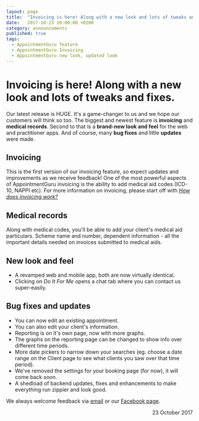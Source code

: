 ```yaml
---
layout: page
title:  "Invoicing is here! Along with a new look and lots of tweaks and fixes."
date:   2017-10-23 10:00:00 +0200
category: announcements
published: true
tags:
  - AppointmentGuru feature
  - AppointmentGuru Invoicing
  - AppointmentGuru new look, updated look
---
```

# Invoicing is here! Along with a new look and lots of tweaks and fixes.

Our latest release is HUGE. It's a game-changer to us and we hope our customers will think so too. The biggest and newest feature is **invoicing** and **medical records**. Second to that is a **brand-new look and feel** for the web and practitioner apps. And of course, many **bug fixes** and little **updates** were made.

## Invoicing

This is the first version of our invoicing feature, so expect updates and improvements as we receive feedback! One of the most powerful aspects of AppointmentGuru invoicing is the ability to add medical aid codes (ICD-10, NAPPI etc). For more information on invoicing, please start off with *[How does invoicing work?](/help/how-does-invoicing-work/)*

## Medical records

Along with medical codes, you'll be able to add your client's medical aid particulars. Scheme name and number, dependent information - all the important details needed on invoices submitted to medical aids.

## New look and feel

* A revamped web and mobile app, both are now virtually identical.
* Clicking on *Do It For Me* opens a chat tab where you can contact us super-easily.

## Bug fixes and updates

* You can now edit an existing appointment.
* You can also edit your client's information.
* Reporting is on it's own page, now with more graphs.
* The graphs on the reporting page can be changed to show info over different time periods.
* More date pickers to narrow down your searches (eg. choose a date range on the Client page to see what clients you saw over that time period).
* We've removed the settings for your booking page (for now), it will come back soon.
* A shedload of backend updates, fixes and enhancements to make everything run zippier and look good.

We always welcome feedback via [email](mailto:support@appointmentguru.co) or our [Facebook page](https://www.facebook.com/appointmentguru/).

<div style="text-align: right">23 October 2017</div>
